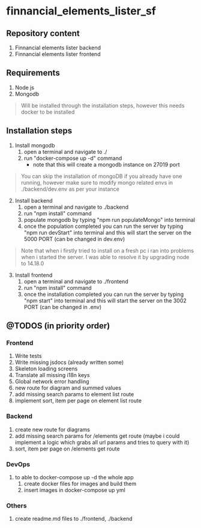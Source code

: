 # finnancial_elements_lister_sf
## Repository content
1. Finnancial elements lister backend
2. Finnancial elements lister frontend
## Requirements
1. Node js
2. Mongodb
> Will be installed through the installation steps, however this needs docker to be installed
## Installation steps
1. Install mongodb
    1. open a terminal and navigate to ./
    2. run "docker-compose up -d" command
        - note that this will create a mongodb instance on 27019 port

> You can skip the installation of mongoDB if you already have one running, however make sure to modify mongo related envs in ./backend/dev.env as per your instance

2. Install backend
    1. open a terminal and navigate to ./backend
    2. run "npm install" command
    3. populate mongodb by typing "npm run populateMongo" into terminal
    3. once the population completed you can run the server by typing "npm run devStart" into terminal and this will start the server on the 5000 PORT (can be changed in dev.env)

> Note that when i firstly tried to install on a fresh pc i ran into problems when i started the server. I was able to resolve it by upgrading node to 14.18.0

3. Install frontend
    1. open a terminal and navigate to ./frontend
    2. run "npm install" command
    3. once the installation completed you can run the server by typing "npm start" into terminal and this will start the server on the 3002 PORT (can be changed in .env)

## @TODOS (in priority order)

### Frontend
1. Write tests
3. Write missing jsdocs (already written some)
4. Skeleton loading screens
6. Translate all missing i18n keys
7. Global network error handling
8. new route for diagram and summed values
12. add missing search params to element list route
13. implement sort, item per page on element list route

### Backend
1. create new route for diagrams
5. add missing search params for /elements get route (maybe i could implement a logic which grabs all url params and tries to query with it)
6. sort, item per page on /elements get route

### DevOps
1. to able to docker-compose up -d the whole app
    1. create docker files for images and build them
    2. insert images in docker-compose up yml

### Others
1. create readme.md files to ./frontend, ./backend


